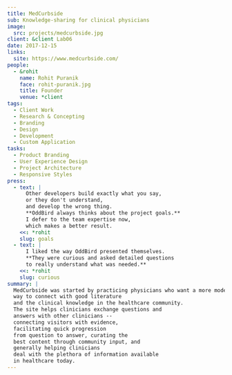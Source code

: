 ```yaml
---
title: MedCurbside
sub: Knowledge-sharing for clinical physicians
image:
  src: projects/medcurbside.jpg
client: &client Lab06
date: 2017-12-15
links:
  site: https://www.medcurbside.com/
people:
  - &rohit
    name: Rohit Puranik
    face: rohit-puranik.jpg
    title: Founder
    venue: *client
tags:
  - Client Work
  - Research & Concepting
  - Branding
  - Design
  - Development
  - Custom Application
tasks:
  - Product Branding
  - User Experience Design
  - Project Architecture
  - Responsive Styles
press:
  - text: |
      Other developers build exactly what you say,
      or they don't understand,
      and develop the wrong thing.
      **OddBird always thinks about the project goals.**
      I defer to the team expertise now,
      which makes a better result.
    <<: *rohit
    slug: goals
  - text: |
      I liked the way OddBird presented themselves.
      **They were curious and asked detailed questions
      to really understand what was needed.**
    <<: *rohit
    slug: curious
summary: |
  MedCurbside was started by practicing physicians who want a more modern
  way to connect with good literature
  and the clinical knowledge in the healthcare community.
  The site helps clinicians exchange questions and
  answers with other clinicians --
  connecting visitors with evidence,
  facilitating quick progression
  from question to answer, curating the
  best content through community input, and
  generally helping clinicians
  deal with the plethora of information available
  in healthcare today.
---
```

